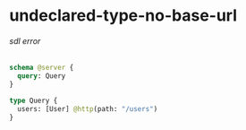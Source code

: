 # undeclared-type-no-base-url

###### sdl error

####
```graphql @server
schema @server {
  query: Query
}

type Query {
  users: [User] @http(path: "/users")
}
```
